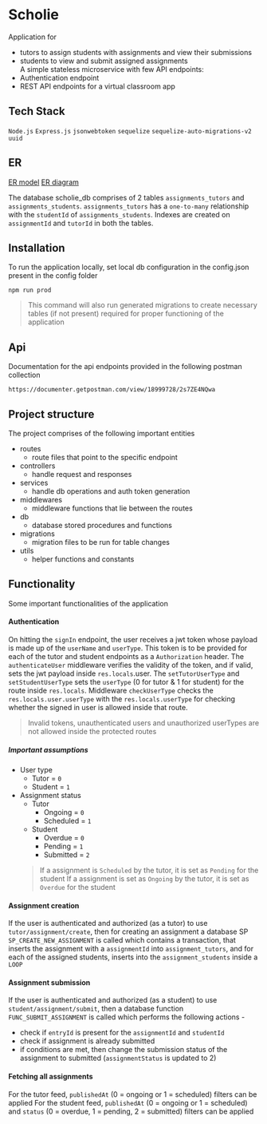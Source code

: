 # Scholie
Application for <br>
- tutors to assign students with assignments and view their submissions  <br> 
- students to view and submit assigned assignments <br>
A simple stateless microservice with few API endpoints: <br>
- Authentication endpoint
- REST API endpoints for a virtual classroom app
## Tech Stack
`Node.js`
`Express.js`
`jsonwebtoken`
`sequelize`
`sequelize-auto-migrations-v2`
`uuid`

## ER
[ER model](ER.md "ER model")
[ER diagram](ERD.png "ER diagram")

The database scholie_db comprises of 2 tables `assignments_tutors` and `assignments_students`. `assignments_tutors` has a `one-to-many` relationship with the `studentId` of `assignments_students`. Indexes are created on `assignmentId` and `tutorId` in both the tables.
## Installation
To run the application locally, set local db configuration in the config.json present in the config folder
```
npm run prod
```
>This command will also run generated migrations to create necessary tables (if not present) required for proper functioning of the application

## Api
Documentation for the api endpoints provided in the following postman collection
```
https://documenter.getpostman.com/view/18999728/2s7ZE4NQwa
```
## Project structure
The project comprises of the following important entities
- routes
    - route files that point to the specific endpoint
- controllers 
    - handle request and responses
- services
    - handle db operations and auth token generation
- middlewares
    - middleware functions that lie between the routes
- db
    - database stored procedures and functions
- migrations
    - migration files to be run for table changes
- utils
    - helper functions and constants
## Functionality
Some important functionalities of the application 
#### Authentication
On hitting the `signIn` endpoint, the user receives a jwt token whose payload is made up of the `userName` and `userType`. This token is to be provided for each of the tutor and student endpoints as a `Authorization` header. The `authenticateUser` middleware verifies the validity of the token, and if valid, sets the jwt payload inside `res.locals`.user. The `setTutorUserType` and `setStudentUserType` sets the `userType` (0 for tutor & 1 for student) for the route inside `res.locals`. Middleware `checkUserType` checks the `res.locals.user.userType` with the `res.locals.userType` for checking whether the signed in user is allowed inside that route. 

>Invalid tokens, unauthenticated users and unauthorized userTypes are not allowed inside the protected routes

##### Important assumptions
- User type
    - Tutor = `0`
    - Student = `1`
- Assignment status
    - Tutor
        - Ongoing = `0`
        - Scheduled = `1`
    - Student
        - Overdue = `0`
        - Pending = `1`
        - Submitted = `2`
    > If a assignment is `Scheduled` by the tutor, it is set as `Pending` for the student
    > If a assignment is set as `Ongoing` by the tutor, it is set as `Overdue` for the student

#### Assignment creation
If the user is authenticated and authorized (as a tutor) to use `tutor/assignment/create`, then for creating an assignment a database SP `SP_CREATE_NEW_ASSIGNMENT` is called which contains a transaction, that inserts the assignment with a `assignmentId` into `assignment_tutors`, and for each of the assigned students, inserts into the `assignment_students` inside a `LOOP`

#### Assignment submission
If the user is authenticated and authorized (as a student) to use `student/assignment/submit`, then a database function `FUNC_SUBMIT_ASSIGNMENT` is called which performs the following actions - 
- check if `entryId` is present for the `assignmentId` and `studentId`
- check if assignment is already submitted
- if conditions are met, then change the submission status of the assignment to submitted (`assignmentStatus` is updated to 2)

#### Fetching all assignments
For the tutor feed, `publishedAt` (0 = ongoing or 1 = scheduled) filters can be applied
For the student feed,  `publishedAt` (0 = ongoing or 1 = scheduled) and `status` (0 = overdue, 1 = pending, 2 = submitted) filters can be applied





